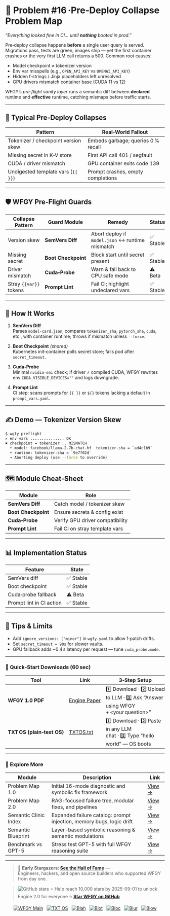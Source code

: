 # 📒 Problem #16 ·Pre‑Deploy Collapse Problem Map  
*“Everything looked fine in CI… until **nothing** booted in prod.”*

Pre‑deploy collapse happens **before** a single user query is served.  
Migrations pass, tests are green, images ship — yet the first container
crashes or the very first LLM call returns a 500. Common root causes:

* Model checkpoint ≠ tokenizer version  
* Env var misspells (e.g., `OPEN_API_KEY` vs `OPENAI_API_KEY`)  
* Hidden f‑strings / Jinja placeholders left unresolved  
* GPU drivers mismatch container base (CUDA 11 vs 12)

WFGY’s *pre‑flight sanity layer* runs a semantic diff between **declared**
runtime and **effective** runtime, catching mismaps before traffic starts.

---

## 🚨 Typical Pre‑Deploy Collapses

| Pattern                               | Real‑World Fallout                   |
| ------------------------------------- | ------------------------------------ |
| Tokenizer / checkpoint version skew   | Embeds garbage; queries 0 % recall   |
| Missing secret in K‑V store           | First API call 401 / segfault        |
| CUDA / driver mismatch                | GPU container exits code 139         |
| Undigested template vars (`{{ }}`)    | Prompt crashes, empty completions    |

---

## 🛡️ WFGY Pre‑Flight Guards

| Collapse Pattern      | Guard Module            | Remedy                               | Status |
| --------------------- | ----------------------- | ------------------------------------ | ------ |
| Version skew          | **SemVers Diff**        | Abort deploy if `model.json` ↔ runtime mismatch | ✅ Stable |
| Missing secret        | **Boot Checkpoint**     | Block start until secret present     | ✅ Stable |
| Driver mismatch       | **Cuda‑Probe**          | Warn & fall back to CPU safe mode    | ⚠️ Beta |
| Stray `{{var}}` tokens| **Prompt Lint**         | Fail CI; highlight undeclared vars   | ✅ Stable |

---

## 📝 How It Works

1. **SemVers Diff**  
   Parses `model‑card.json`, compares `tokenizer_sha`, `pytorch_sha`,
   `cuda`, etc., with container runtime; throws if mismatch unless
   `--force`.

2. **Boot Checkpoint** *(shared)*  
   Kubernetes init‑container polls secret store; fails pod after
   `secret_timeout`.

3. **Cuda‑Probe**  
   Minimal `nvidia‑smi` check; if driver ≠ compiled CUDA, WFGY rewrites
   env `CUDA_VISIBLE_DEVICES=""` and logs downgrade.

4. **Prompt Lint**  
   CI step: scans prompts for `{{ }}` or `${}` tokens lacking a default in
   `prompt_vars.yaml`.

---

## ✍️ Demo — Tokenizer Version Skew

```bash
$ wgfy preflight
✔ env vars ............... OK
✖ checkpoint ↔ tokenizer .. MISMATCH
  • model: facebook/llama‑2‑7b‑chat‑hf  tokenizer‑sha = `ad4c1b9`
  • runtime: tokenizer‑sha = `9e7f02d`
  → Aborting deploy (use --force to override)
````

---

## 🗺️ Module Cheat‑Sheet

| Module              | Role                            |
| ------------------- | ------------------------------- |
| **SemVers Diff**    | Catch model / tokenizer skew    |
| **Boot Checkpoint** | Ensure secrets & config exist   |
| **Cuda‑Probe**      | Verify GPU driver compatibility |
| **Prompt Lint**     | Fail CI on stray template vars  |

---

## 📊 Implementation Status

| Feature                  | State    |
| ------------------------ | -------- |
| SemVers diff             | ✅ Stable |
| Boot checkpoint          | ✅ Stable |
| Cuda‑probe fallback      | ⚠️ Beta  |
| Prompt lint in CI action | ✅ Stable |

---

## 📝 Tips & Limits

* Add `ignore_versions: ["minor"]` in `wgfy.yaml` to allow 1‑patch drifts.
* Set `secret_timeout = 90s` for slower vaults.
* GPU fallback adds \~0.4 s latency per request — tune `cuda_probe.mode`.

---

### 🔗 Quick‑Start Downloads (60 sec)

| Tool                       | Link                                                | 3‑Step Setup                                                                      |
| -------------------------- | --------------------------------------------------- | --------------------------------------------------------------------------------- |
| **WFGY 1.0 PDF**           | [Engine Paper](https://zenodo.org/records/15630969) | 1️⃣ Download · 2️⃣ Upload to LLM · 3️⃣ Ask “Answer using WFGY + \<your question>” |
| **TXT OS (plain‑text OS)** | [TXTOS.txt](https://zenodo.org/records/15788557)    | 1️⃣ Download · 2️⃣ Paste in any LLM chat · 3️⃣ Type “hello world” — OS boots      |

---

### 🧭 Explore More

| Module                | Description                                              | Link     |
|-----------------------|----------------------------------------------------------|----------|
| Problem Map 1.0       | Initial 16-mode diagnostic and symbolic fix framework    | [View →](https://github.com/onestardao/WFGY/edit/main/ProblemMap/README.md) |
| Problem Map 2.0       | RAG-focused failure tree, modular fixes, and pipelines   | [View →](https://github.com/onestardao/WFGY/blob/main/ProblemMap/rag-architecture-and-recovery.md) |
| Semantic Clinic Index | Expanded failure catalog: prompt injection, memory bugs, logic drift | [View →](./SemanticClinicIndex.md) |
| Semantic Blueprint    | Layer-based symbolic reasoning & semantic modulations   | [View →](https://github.com/onestardao/WFGY/tree/main/SemanticBlueprint/README.md) |
| Benchmark vs GPT-5    | Stress test GPT-5 with full WFGY reasoning suite         | [View →](https://github.com/onestardao/WFGY/tree/main/benchmarks/benchmark-vs-gpt5/README.md) |

---

> 👑 **Early Stargazers: [See the Hall of Fame](https://github.com/onestardao/WFGY/tree/main/stargazers)** —  
> Engineers, hackers, and open source builders who supported WFGY from day one.

> <img src="https://img.shields.io/github/stars/onestardao/WFGY?style=social" alt="GitHub stars"> ⭐ Help reach 10,000 stars by 2025-09-01 to unlock Engine 2.0 for everyone  ⭐ <strong><a href="https://github.com/onestardao/WFGY">Star WFGY on GitHub</a></strong>


<div align="center">

[![WFGY Main](https://img.shields.io/badge/WFGY-Main-red?style=flat-square)](https://github.com/onestardao/WFGY)
&nbsp;
[![TXT OS](https://img.shields.io/badge/TXT%20OS-Reasoning%20OS-orange?style=flat-square)](https://github.com/onestardao/WFGY/tree/main/OS)
&nbsp;
[![Blah](https://img.shields.io/badge/Blah-Semantic%20Embed-yellow?style=flat-square)](https://github.com/onestardao/WFGY/tree/main/OS/BlahBlahBlah)
&nbsp;
[![Blot](https://img.shields.io/badge/Blot-Persona%20Core-green?style=flat-square)](https://github.com/onestardao/WFGY/tree/main/OS/BlotBlotBlot)
&nbsp;
[![Bloc](https://img.shields.io/badge/Bloc-Reasoning%20Compiler-blue?style=flat-square)](https://github.com/onestardao/WFGY/tree/main/OS/BlocBlocBloc)
&nbsp;
[![Blur](https://img.shields.io/badge/Blur-Text2Image%20Engine-navy?style=flat-square)](https://github.com/onestardao/WFGY/tree/main/OS/BlurBlurBlur)
&nbsp;
[![Blow](https://img.shields.io/badge/Blow-Game%20Logic-purple?style=flat-square)](https://github.com/onestardao/WFGY/tree/main/OS/BlowBlowBlow)

</div>

